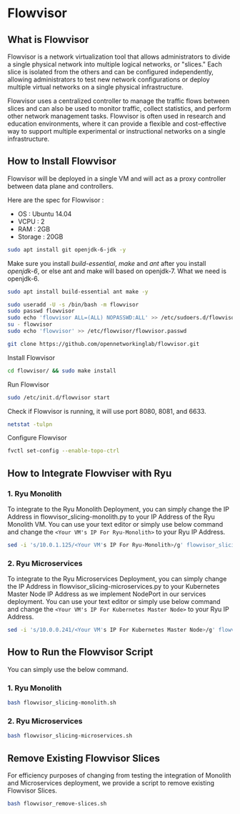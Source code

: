 # Flowvisor

## What is Flowvisor

Flowvisor is a network virtualization tool that allows administrators to divide a single physical network into multiple logical networks, or "slices." Each slice is isolated from the others and can be configured independently, allowing administrators to test new network configurations or deploy multiple virtual networks on a single physical infrastructure. 


Flowvisor uses a centralized controller to manage the traffic flows between slices and can also be used to monitor traffic, collect statistics, and perform other network management tasks. Flowvisor is often used in research and education environments, where it can provide a flexible and cost-effective way to support multiple experimental or instructional networks on a single infrastructure.

## How to Install Flowvisor

Flowvisor will be deployed in a single VM and will act as a proxy controller between data plane and controllers.

Here are the spec for Flowvisor :
- OS : Ubuntu 14.04
- VCPU : 2
- RAM : 2GB
- Storage : 20GB

```bash
sudo apt install git openjdk-6-jdk -y
```
Make sure you install <em>build-essential</em>, <em>make</em> and <em>ant</em> after you install <em>openjdk-6</em>, or else ant and make will based on openjdk-7. What we need is openjdk-6.

```bash
sudo apt install build-essential ant make -y
```

```bash
sudo useradd -U -s /bin/bash -m flowvisor
sudo passwd flowvisor
sudo echo 'flowvisor ALL=(ALL) NOPASSWD:ALL' >> /etc/sudoers.d/flowvisor
su - flowvisor
sudo echo 'flowvisor' >> /etc/flowvisor/flowvisor.passwd 
```

```bash
git clone https://github.com/opennetworkinglab/flowvisor.git
```

Install Flowvisor
```bash
cd flowvisor/ && sudo make install
```

Run Flowvisor
```bash
sudo /etc/init.d/flowvisor start
```

Check if Flowvisor is running, it will use port 8080, 8081, and 6633.
```bash
netstat -tulpn
```

Configure Flowvisor
```bash
fvctl set-config --enable-topo-ctrl
```

## How to Integrate Flowviser with Ryu

### 1. Ryu Monolith

To integrate to the Ryu Monolith Deployment, you can simply change the IP Address in flowvisor_slicing-monolith.py to your IP Address of the Ryu Monolith VM. You can use your text editor or simply use below command and change the ```<Your VM's IP For Ryu-Monolith>``` to your Ryu IP Address.

```bash
sed -i 's/10.0.1.125/<Your VM's IP For Ryu-Monolith>/g' flowvisor_slicing-monolith.py
```

### 2. Ryu Microservices

To integrate to the Ryu Microservices Deployment, you can simply change the IP Address in flowvisor_slicing-microservices.py to your Kubernetes Master Node IP Address as we implement NodePort in our services deployment. You can use your text editor or simply use below command and change the ```<Your VM's IP For Kubernetes Master Node>``` to your Ryu IP Address.

```bash
sed -i 's/10.0.0.241/<Your VM's IP For Kubernetes Master Node>/g' flowvisor_slicing-microservices.py
```

## How to Run the Flowvisor Script

You can simply use the below command.

### 1. Ryu Monolith

```bash
bash flowvisor_slicing-monolith.sh
```

### 2. Ryu Microservices

```bash
bash flowvisor_slicing-microservices.sh
```

## Remove Existing Flowvisor Slices

For efficiency purposes of changing from testing the integration of Monolith and Microservices deployment, we provide a script to remove existing Flowvisor Slices.

```bash
bash flowvisor_remove-slices.sh
```